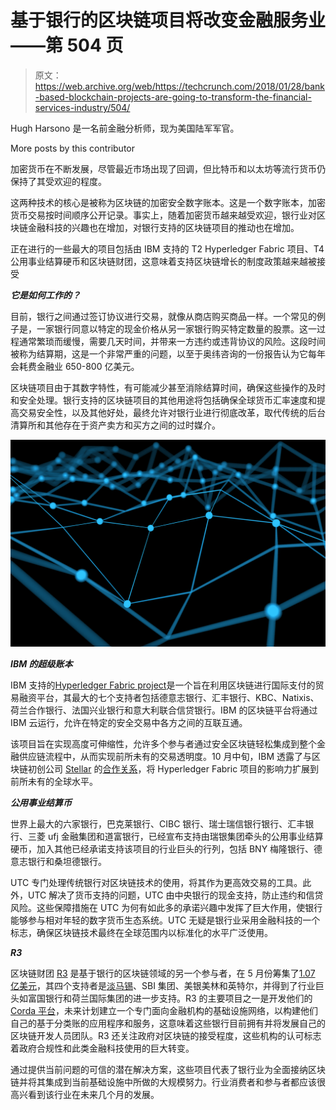 # 基于银行的区块链项目将改变金融服务业——第 504 页

> 原文：<https://web.archive.org/web/https://techcrunch.com/2018/01/28/bank-based-blockchain-projects-are-going-to-transform-the-financial-services-industry/504/>

Hugh Harsono 是一名前金融分析师，现为美国陆军军官。

More posts by this contributor

加密货币在不断发展，尽管最近市场出现了回调，但比特币和以太坊等流行货币仍保持了其受欢迎的程度。

这两种技术的核心是被称为区块链的加密安全数字账本。这是一个数字账本，加密货币交易按时间顺序公开记录。事实上，随着加密货币越来越受欢迎，银行业对区块链金融科技的兴趣也在增加，对银行支持的区块链项目的推动也在增加。

正在进行的一些最大的项目包括由 IBM 支持的 T2 Hyperledger Fabric 项目、T4 公用事业结算硬币和区块链财团，这意味着支持区块链增长的制度政策越来越被接受

***它是如何工作的？***

目前，银行之间通过签订协议进行交易，就像从商店购买商品一样。一个常见的例子是，一家银行同意以特定的现金价格从另一家银行购买特定数量的股票。这一过程通常繁琐而缓慢，需要几天时间，并带来一方违约或违背协议的风险。这段时间被称为结算期，这是一个非常严重的问题，以至于奥纬咨询的一份报告认为它每年会耗费金融业 650-800 亿美元。

区块链项目由于其数字特性，有可能减少甚至消除结算时间，确保这些操作的及时和安全处理。银行支持的区块链项目的其他用途将包括确保全球货币汇率速度和提高交易安全性，以及其他好处，最终允许对银行业进行彻底改革，取代传统的后台清算所和其他存在于资产卖方和买方之间的过时媒介。

![](img/1cda16053a8f2c55729e1205421744bd.png)

***IBM 的超级账本***

IBM 支持的[Hyperledger Fabric project](https://web.archive.org/web/20200317203525/https://www.ibm.com/blockchain/hyperledger-fabric-support.html)是一个旨在利用区块链进行国际支付的贸易融资平台，其最大的七个支持者包括德意志银行、汇丰银行、KBC、Natixis、荷兰合作银行、法国兴业银行和意大利联合信贷银行。IBM 的区块链平台将通过 IBM 云运行，允许在特定的安全交易中各方之间的互联互通。

该项目旨在实现高度可伸缩性，允许多个参与者通过安全区块链轻松集成到整个金融供应链流程中，从而实现前所未有的交易透明度。10 月中旬，IBM 透露了与区块链初创公司 [Stellar](https://web.archive.org/web/20200317203525/https://www.stellar.org/) 的[合作关系](https://web.archive.org/web/20200317203525/https://www.coindesk.com/ibms-stellar-move-tech-giant-use-lumen-cryptocurrency-payments-rail/)，将 Hyperledger Fabric 项目的影响力扩展到前所未有的全球水平。

***公用事业结算币***

世界上最大的六家银行，巴克莱银行、CIBC 银行、瑞士瑞信银行银行、汇丰银行、三菱 ufj 金融集团和道富银行，已经宣布支持由瑞银集团牵头的公用事业结算硬币，加入其他已经承诺支持该项目的行业巨头的行列，包括 BNY 梅隆银行、德意志银行和桑坦德银行。

UTC 专门处理传统银行对区块链技术的使用，将其作为更高效交易的工具。此外，UTC 解决了货币支持的问题，UTC 由中央银行的现金支持，防止违约和信贷风险。这些保障措施在 UTC 为何有如此多的承诺兴趣中发挥了巨大作用，使银行能够参与相对年轻的数字货币生态系统。UTC 无疑是银行业采用金融科技的一个标志，确保区块链技术最终在全球范围内以标准化的水平广泛使用。

***R3***

区块链财团 [R3](https://web.archive.org/web/20200317203525/https://www.r3.com/) 是基于银行的区块链领域的另一个参与者，在 5 月份筹集了[1.07 亿美元](https://web.archive.org/web/20200317203525/https://beta.techcrunch.com/2017/05/23/blockchain-consortium-r3-raises-107-million/)，其四个支持者是[淡马锡](https://web.archive.org/web/20200317203525/http://www.temasek.com.sg/)、SBI 集团、美银美林和英特尔，并得到了行业巨头如富国银行和荷兰国际集团的进一步支持。R3 的主要项目之一是开发他们的 [Corda 平台](https://web.archive.org/web/20200317203525/https://www.americanbanker.com/news/r3-makes-code-for-financial-agreements-platform-open-source)，未来计划建立一个专门面向金融机构的基础设施网络，以构建他们自己的基于分类账的应用程序和服务，这意味着这些银行目前拥有并将发展自己的区块链开发人员团队。R3 还关注政府对区块链的接受程度，这些机构的认可标志着政府合规性和此类金融科技使用的巨大转变。

通过提供当前问题的可信的潜在解决方案，这些项目代表了银行业为全面接纳区块链并将其集成到当前基础设施中所做的大规模努力。行业消费者和参与者都应该很高兴看到该行业在未来几个月的发展。